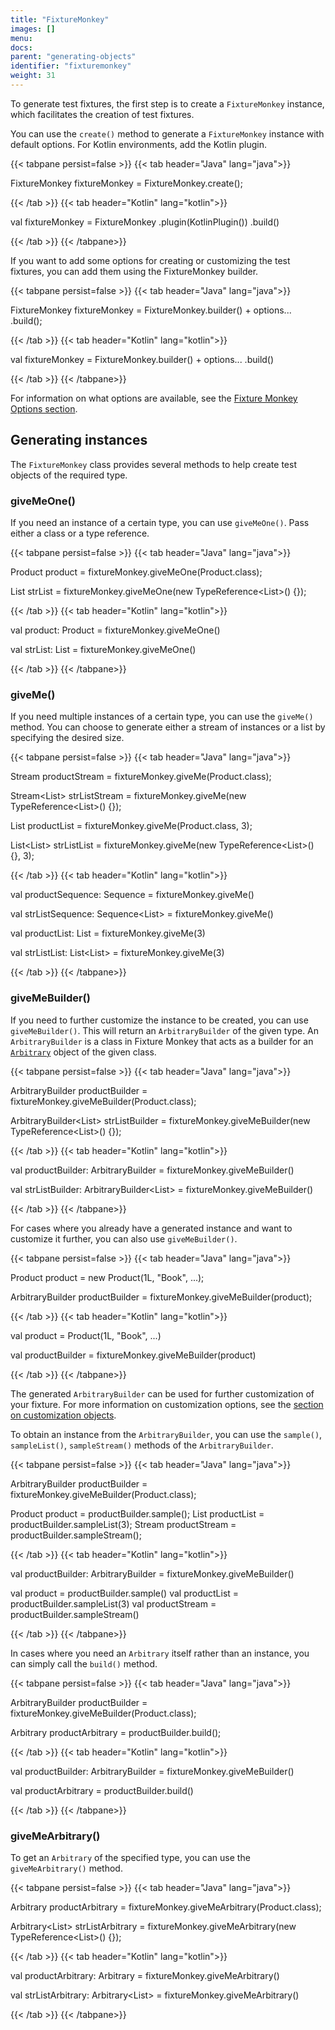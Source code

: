 ```yaml
---
title: "FixtureMonkey"
images: []
menu:
docs:
parent: "generating-objects"
identifier: "fixturemonkey"
weight: 31
---
```


To generate test fixtures, the first step is to create a `FixtureMonkey` instance, which facilitates the creation of test fixtures.

You can use the `create()` method to generate a `FixtureMonkey` instance with default options.
For Kotlin environments, add the Kotlin plugin.

{{< tabpane persist=false >}}
{{< tab header="Java" lang="java">}}

FixtureMonkey fixtureMonkey = FixtureMonkey.create();

{{< /tab >}}
{{< tab header="Kotlin" lang="kotlin">}}

val fixtureMonkey = FixtureMonkey
  .plugin(KotlinPlugin())
  .build()

{{< /tab >}}
{{< /tabpane>}}

If you want to add some options for creating or customizing the test fixtures, you can add them using the FixtureMonkey builder.

{{< tabpane persist=false >}}
{{< tab header="Java" lang="java">}}

FixtureMonkey fixtureMonkey = FixtureMonkey.builder()
    + options...
    .build();

{{< /tab >}}
{{< tab header="Kotlin" lang="kotlin">}}

val fixtureMonkey = FixtureMonkey.builder()
    + options...
    .build()

{{< /tab >}}
{{< /tabpane>}}

For information on what options are available, see the [Fixture Monkey Options section](../../fixture-monkey-options/concepts/).

## Generating instances

The `FixtureMonkey` class provides several methods to help create test objects of the required type.


### giveMeOne()
If you need an instance of a certain type, you can use `giveMeOne()`. Pass either a class or a type reference.

{{< tabpane persist=false >}}
{{< tab header="Java" lang="java">}}

Product product = fixtureMonkey.giveMeOne(Product.class);

List<String> strList = fixtureMonkey.giveMeOne(new TypeReference<List<String>>() {});

{{< /tab >}}
{{< tab header="Kotlin" lang="kotlin">}}

val product: Product = fixtureMonkey.giveMeOne()

val strList: List<String> = fixtureMonkey.giveMeOne()

{{< /tab >}}
{{< /tabpane>}}


### giveMe()
If you need multiple instances of a certain type, you can use the `giveMe()` method.
You can choose to generate either a stream of instances or a list by specifying the desired size.

{{< tabpane persist=false >}}
{{< tab header="Java" lang="java">}}

Stream<Product> productStream = fixtureMonkey.giveMe(Product.class);

Stream<List<String>> strListStream = fixtureMonkey.giveMe(new TypeReference<List<String>>() {});

List<Product> productList = fixtureMonkey.giveMe(Product.class, 3);

List<List<String>> strListList = fixtureMonkey.giveMe(new TypeReference<List<String>>() {}, 3);

{{< /tab >}}
{{< tab header="Kotlin" lang="kotlin">}}

val productSequence: Sequence<Product> = fixtureMonkey.giveMe()

val strListSequence: Sequence<List<String>> = fixtureMonkey.giveMe()

val productList: List<Product> = fixtureMonkey.giveMe(3)

val strListList: List<List<String>> = fixtureMonkey.giveMe(3)

{{< /tab >}}
{{< /tabpane>}}

### giveMeBuilder()
If you need to further customize the instance to be created, you can use `giveMeBuilder()`. This will return an `ArbitraryBuilder` of the given type.
An `ArbitraryBuilder` is a class in Fixture Monkey that acts as a builder for an [`Arbitrary`](../../customizing-objects/arbitrary/) object of the given class.

{{< tabpane persist=false >}}
{{< tab header="Java" lang="java">}}

ArbitraryBuilder<Product> productBuilder = fixtureMonkey.giveMeBuilder(Product.class);

ArbitraryBuilder<List<String>> strListBuilder = fixtureMonkey.giveMeBuilder(new TypeReference<List<String>>() {});

{{< /tab >}}
{{< tab header="Kotlin" lang="kotlin">}}

val productBuilder: ArbitraryBuilder<Product> = fixtureMonkey.giveMeBuilder()

val strListBuilder: ArbitraryBuilder<List<String>> = fixtureMonkey.giveMeBuilder()

{{< /tab >}}
{{< /tabpane>}}

For cases where you already have a generated instance and want to customize it further, you can also use `giveMeBuilder()`.

{{< tabpane persist=false >}}
{{< tab header="Java" lang="java">}}

Product product = new Product(1L, "Book", ...);

ArbitraryBuilder<Product> productBuilder = fixtureMonkey.giveMeBuilder(product);

{{< /tab >}}
{{< tab header="Kotlin" lang="kotlin">}}

val product = Product(1L, "Book", ...)

val productBuilder = fixtureMonkey.giveMeBuilder(product)

{{< /tab >}}
{{< /tabpane>}}

The generated `ArbitraryBuilder` can be used for further customization of your fixture. For more information on customization options, see the [section on customization objects](../../customizing-objects/apis).

To obtain an instance from the `ArbitraryBuilder`, you can use the `sample()`, `sampleList()`, `sampleStream()` methods of the `ArbitraryBuilder`.

{{< tabpane persist=false >}}
{{< tab header="Java" lang="java">}}

ArbitraryBuilder<Product> productBuilder = fixtureMonkey.giveMeBuilder(Product.class);

Product product = productBuilder.sample();
List<Product> productList = productBuilder.sampleList(3);
Stream<Product> productStream = productBuilder.sampleStream();

{{< /tab >}}
{{< tab header="Kotlin" lang="kotlin">}}

val productBuilder: ArbitraryBuilder<Product> = fixtureMonkey.giveMeBuilder()

val product = productBuilder.sample()
val productList = productBuilder.sampleList(3)
val productStream = productBuilder.sampleStream()

{{< /tab >}}
{{< /tabpane>}}

In cases where you need an `Arbitrary` itself rather than an instance, you can simply call the `build()` method.

{{< tabpane persist=false >}}
{{< tab header="Java" lang="java">}}

ArbitraryBuilder<Product> productBuilder = fixtureMonkey.giveMeBuilder(Product.class);

Arbitrary<Product> productArbitrary = productBuilder.build();

{{< /tab >}}
{{< tab header="Kotlin" lang="kotlin">}}

val productBuilder: ArbitraryBuilder<Product> = fixtureMonkey.giveMeBuilder()

val productArbitrary = productBuilder.build()

{{< /tab >}}
{{< /tabpane>}}

### giveMeArbitrary()
To get an `Arbitrary` of the specified type, you can use the `giveMeArbitrary()` method.

{{< tabpane persist=false >}}
{{< tab header="Java" lang="java">}}

Arbitrary<Product> productArbitrary = fixtureMonkey.giveMeArbitrary(Product.class);

Arbitrary<List<String>> strListArbitrary = fixtureMonkey.giveMeArbitrary(new TypeReference<List<String>>() {});

{{< /tab >}}
{{< tab header="Kotlin" lang="kotlin">}}

val productArbitrary: Arbitrary<Product> = fixtureMonkey.giveMeArbitrary()

val strListArbitrary: Arbitrary<List<String>> = fixtureMonkey.giveMeArbitrary()

{{< /tab >}}
{{< /tabpane>}}

